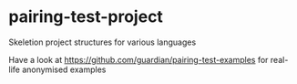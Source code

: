 # pairing-test-project
Skeletion project structures for various languages

Have a look at https://github.com/guardian/pairing-test-examples for real-life anonymised examples
